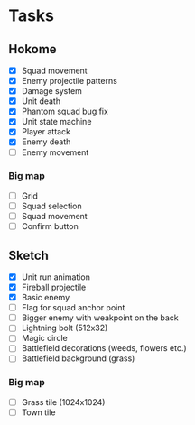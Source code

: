 # Tasks

## Hokome

- [x] Squad movement
- [x] Enemy projectile patterns
- [x] Damage system
- [x] Unit death
- [x] Phantom squad bug fix
- [x] Unit state machine
- [x] Player attack
- [x] Enemy death
- [ ] Enemy movement

### Big map

- [ ] Grid
- [ ] Squad selection
- [ ] Squad movement
- [ ] Confirm button

## Sketch

- [x] Unit run animation
- [x] Fireball projectile
- [x] Basic enemy
- [ ] Flag for squad anchor point
- [ ] Bigger enemy with weakpoint on the back
- [ ] Lightning bolt (512x32)
- [ ] Magic circle
- [ ] Battlefield decorations (weeds, flowers etc.)
- [ ] Battlefield background (grass)

### Big map

- [ ] Grass tile (1024x1024)
- [ ] Town tile
